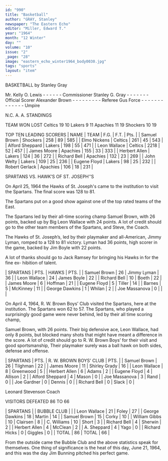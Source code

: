 ```yaml
---
id: "990"
title: "Basketball"
author: "GRAY, Stanley"
newspaper: "The Eastern Echo"
editor: "Miller, Edward T."
year: "1964"
month: "12 Winter"
day: ""
volume: "10"
issue: "2"
_page: "28"
image: "eastern_echo_winter1964_body0030.jpg"
tags: "sports"
layout: "item"
---
```

BASKETBALL
by Stanley Gray

Mr. Kelly O. Lewis - - - - - - Commissioner
Stanley G. Gray - - - - - - - Official Scorer
Alexander Brown - - - - - - - - - Referee
Gus Force - - - - - - - - - - - - - Umpire

N.C. A. A. STANDINGS

TEAM        WON      LOST
Celtics      19       10
Lakers        9       11
Apachies     11       19
Shockers     10       19

TOP TEN LEADING SCORERS
| NAME            | TEAM     | F.G. | F.T. | Pts. |
| Samuel Brown    | Shockers | 258  | 89   | 585  |
| Elmo Nickens    | Celtics  | 261  | 45   | 543  |
| Alford Sheppard | Lakers   | 198  | 55   | 471  |
| Leon Wallace    | Celtics  | 2218 | 52   | 457  |
| James Moore     | Apachies | 155  | 33   | 333  |
| Herbert Allen   | Lakers   | 124  | 36   | 272  |
| Richard Bell    | Apachies | 132  | 23   | 269  |
| John Welty      | Lakers   | 109  | 25   | 236  |
| Eugene Floyd    | Lakers   | 98   | 25   | 232  |
| Robert Gerlack  | Apachies | 106  | 18   | 231  |

SPARTANS VS. HAWK’S OF ST. JOSEPH'’S

On April 25, 1964 the Hawks of St. Joseph's
came to the institution to visit the Spartans.
The final score was 128 to 81.

The Spartans put on a good show against
one of the top rated teams of the East.

The Spartans led by their all-time scoring
champ Samuel Brown, with 26 points, backed
up by Big Leon Wallace with 24 points. A lot
of credit should go to the other team members
of the Spartans, and Steve, the Coach.

The Hawks of St. Joseph’s, led by their
playmaker and all-American, Jimmy Lyman,
romped to a 128 to 81 victory. Lyman had 36
points, high scorer in the game, backed by
Jim Boyle with 22 points.

A lot of thanks should go to Jack Ramsey
for bringing his Hawks in for the fine ex-
hibition of talent.

| SPARTANS       | PTS. | HAWKS       | PTS. |
| Samuel Brown   | 26   | Jimmy Lyman | 36   |
| Leon Wallace   | 24   | James Boyle | 22   |
| Richard Bell   | 10   | Boeth       | 22   |
| James Moore    | 6    | Hoffman     | 21   |
| Eugene Floyd   | 5    | Tiller      | 14   |
| Barnes         | 5    | McKinney    | 11   |
| George Dawkins | 1    | Whilan      | 2    |
| Joe Massanova  | 0    |             |      |

On April 4, 1964, R. W. Brown Boys’ Club
visited the Spartans, here at the institution.
The Spartans won 62 to 57. The Spartans, who
played a surprisingly good game were never
behind, led by their all time scoring champ,

Samuel Brown, with 26 points. Their big
defensive ace, Leon Wallace, had only 8
points, but blocked many shots that might
have meant a difference in the score. A lot
of credit should go to R. W. Brown Boys’ for
their visit and good sportsmanship, Their
playmaker surely was a ball hawk on both
sides, defense and offense.

| SPARTANS        | PTS. | R. W. BROWN BOYS' CLUB | PTS. |
| Samuel Brown    | 26   | Tilghman               | 22   |
| James Moore     | 11   | Shirley Grady          | 16   |
| Leon Wallace    | 8    | Greenwood              | 5    |
| Herbert Allen   | 6    | Adams                  | 2    |
| Eugene Floyd    | 4    | Allison                | 2    |
| Alford Sheppard | 4    | Mason                  | 0    |
| Joe Massanova   | 3    | Rand                   | 0    |
| Joe Gardner     | 0    | Dennis                 | 0    |
| Richard Bell    | 0    | Slack                  | 0    |

Leonard Stevenson
Coach

VISITORS DEFEATED 86 TO 66

| SPARTANS       |    | BUBBLE CLUB |    |
| Leon Wallace   | 21 | Foley       | 27 |
| George Dawkins | 18 | Martin      | 14 |
| Samuel Brown   | 15 | Corky       | 10 |
| William Gibbs  | 10 | Clairsen    | 8  |
| C. Williams    | 10 | Short       | 3  |
| Richard Bell   | 4  | Sherwin     | 2  |
| Herbert Allen  | 4  | McClean     | 2  |
| A. Sheppard    | 4  | Yago        | 0  |
| Richard Hicks  | 0  | Giggles     | 0  |
| TOTAL          | 86 | TOTAL       | 66 |

From the outside came the Bubble Club
and the above statistics speak for themselves.
One thing of significance is the heat of this
day, June 21, 1964, and this was the day Jim
Bunning pitched his perfect game.
